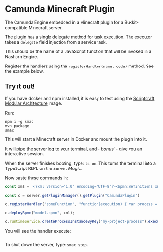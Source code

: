 # Camunda Minecraft Plugin

The Camunda Engine embedded in a Minecraft plugin for a Bukkit-compatible Minecraft server.

The plugin has a single delegate method for task execution. The executor takes a `delegate` field injection from a service task.

This should be the name of a JavaScript function that will be invoked in a Nashorn Engine.

Register the handlers using the `registerHandler(name, code)` method. See the example below.

## Try it out!

If you have docker and npm installed, it is easy to test using the [Scriptcraft Modular Architecture](https://github.com/Magikcraft/scriptcraft-modular-arch) image.

Run: 

```
npm i -g smac
mvn package
smac
```

This will start a Minecraft server in Docker and mount the plugin into it.

It will pipe the server log to your terminal, and - _bonus!_ - give you an interactive session.

When the server finishes booting, type: `ts on`. This turns the terminal into a TypeScript REPL on the server. _Magic_.

Now paste these commands in:

```typescript
const xml = `<?xml version="1.0" encoding="UTF-8"?><bpmn:definitions xmlns:bpmn="http://www.omg.org/spec/BPMN/20100524/MODEL" xmlns:bpmndi="http://www.omg.org/spec/BPMN/20100524/DI" xmlns:dc="http://www.omg.org/spec/DD/20100524/DC" xmlns:di="http://www.omg.org/spec/DD/20100524/DI" xmlns:camunda="http://camunda.org/schema/1.0/bpmn" xmlns:xsi="http://www.w3.org/2001/XMLSchema-instance" id="Definitions_0fr9mxs" targetNamespace="http://bpmn.io/schema/bpmn" exporter="Camunda Modeler" exporterVersion="3.5.0"><bpmn:process id="my-project-process" isExecutable="true"><bpmn:endEvent id="EndEvent_0x6ir2l"><bpmn:incoming>SequenceFlow_0krhw54</bpmn:incoming></bpmn:endEvent><bpmn:startEvent id="StartEvent_1"><bpmn:outgoing>SequenceFlow_0tmt5j8</bpmn:outgoing></bpmn:startEvent><bpmn:sequenceFlow id="SequenceFlow_0tmt5j8" sourceRef="StartEvent_1" targetRef="say-hello" /><bpmn:sequenceFlow id="SequenceFlow_0krhw54" sourceRef="say-hello" targetRef="EndEvent_0x6ir2l" /><bpmn:serviceTask id="say-hello" name="Say Hello" camunda:class="io.magikcraft.camunda.Executor"><bpmn:extensionElements><camunda:field name="delegate"><camunda:string>someFunction</camunda:string></camunda:field></bpmn:extensionElements><bpmn:incoming>SequenceFlow_0tmt5j8</bpmn:incoming><bpmn:outgoing>SequenceFlow_0krhw54</bpmn:outgoing></bpmn:serviceTask></bpmn:process><bpmndi:BPMNDiagram id="BPMNDiagram_1"><bpmndi:BPMNPlane id="BPMNPlane_1" bpmnElement="my-project-process"><bpmndi:BPMNShape id="EndEvent_0x6ir2l_di" bpmnElement="EndEvent_0x6ir2l"><dc:Bounds x="432" y="99" width="36" height="36" /></bpmndi:BPMNShape><bpmndi:BPMNShape id="StartEvent_0mjamr5_di" bpmnElement="StartEvent_1"><dc:Bounds x="179" y="99" width="36" height="36" /></bpmndi:BPMNShape><bpmndi:BPMNEdge id="SequenceFlow_0tmt5j8_di" bpmnElement="SequenceFlow_0tmt5j8"><di:waypoint x="215" y="117" /><di:waypoint x="270" y="117" /></bpmndi:BPMNEdge><bpmndi:BPMNEdge id="SequenceFlow_0krhw54_di" bpmnElement="SequenceFlow_0krhw54"><di:waypoint x="370" y="117" /><di:waypoint x="432" y="117" /></bpmndi:BPMNEdge><bpmndi:BPMNShape id="ServiceTask_07166wq_di" bpmnElement="say-hello"><dc:Bounds x="270" y="77" width="100" height="80" /></bpmndi:BPMNShape></bpmndi:BPMNPlane></bpmndi:BPMNDiagram></bpmn:definitions>`

const c = server.getPluginManager().getPlugin("CamundaPlugin")

c.registerHandler("someFunction", "function(execution) { var process = execution.getProcessInstanceId(); console.log('Yay!!! The job handler was called from process instance ' + process )}")

c.deployBpmn("model.bpmn", xml);

c.runtimeService.createProcessInstanceByKey("my-project-process").execute()
```

You will see the handler execute:

```

```

To shut down the server, type: `smac stop`.